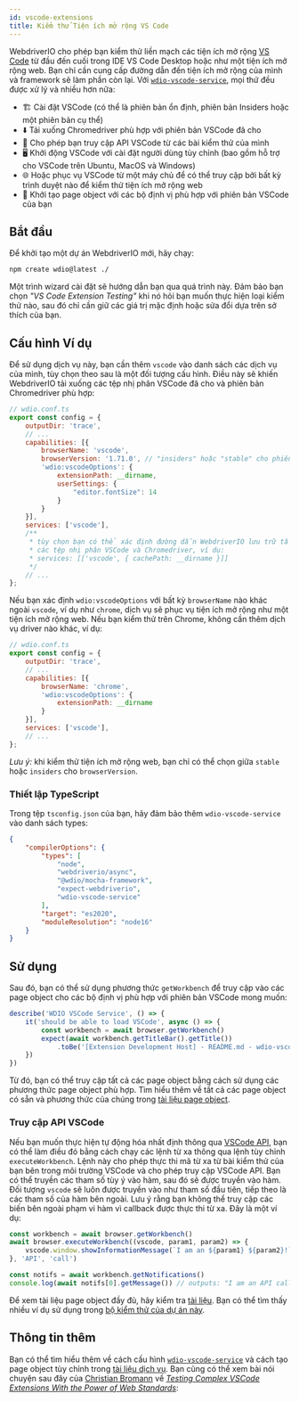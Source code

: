 ```yaml
---
id: vscode-extensions
title: Kiểm thử Tiện ích mở rộng VS Code
---
```


WebdriverIO cho phép bạn kiểm thử liền mạch các tiện ích mở rộng [VS Code](https://code.visualstudio.com/) từ đầu đến cuối trong IDE VS Code Desktop hoặc như một tiện ích mở rộng web. Bạn chỉ cần cung cấp đường dẫn đến tiện ích mở rộng của mình và framework sẽ làm phần còn lại. Với [`wdio-vscode-service`](https://www.npmjs.com/package/wdio-vscode-service), mọi thứ đều được xử lý và nhiều hơn nữa:

- 🏗️ Cài đặt VSCode (có thể là phiên bản ổn định, phiên bản Insiders hoặc một phiên bản cụ thể)
- ⬇️ Tải xuống Chromedriver phù hợp với phiên bản VSCode đã cho
- 🚀 Cho phép bạn truy cập API VSCode từ các bài kiểm thử của mình
- 🖥️ Khởi động VSCode với cài đặt người dùng tùy chỉnh (bao gồm hỗ trợ cho VSCode trên Ubuntu, MacOS và Windows)
- 🌐 Hoặc phục vụ VSCode từ một máy chủ để có thể truy cập bởi bất kỳ trình duyệt nào để kiểm thử tiện ích mở rộng web
- 📔 Khởi tạo page object với các bộ định vị phù hợp với phiên bản VSCode của bạn

## Bắt đầu

Để khởi tạo một dự án WebdriverIO mới, hãy chạy:

```sh
npm create wdio@latest ./
```

Một trình wizard cài đặt sẽ hướng dẫn bạn qua quá trình này. Đảm bảo bạn chọn _"VS Code Extension Testing"_ khi nó hỏi bạn muốn thực hiện loại kiểm thử nào, sau đó chỉ cần giữ các giá trị mặc định hoặc sửa đổi dựa trên sở thích của bạn.

## Cấu hình Ví dụ

Để sử dụng dịch vụ này, bạn cần thêm `vscode` vào danh sách các dịch vụ của mình, tùy chọn theo sau là một đối tượng cấu hình. Điều này sẽ khiến WebdriverIO tải xuống các tệp nhị phân VSCode đã cho và phiên bản Chromedriver phù hợp:

```js
// wdio.conf.ts
export const config = {
    outputDir: 'trace',
    // ...
    capabilities: [{
        browserName: 'vscode',
        browserVersion: '1.71.0', // "insiders" hoặc "stable" cho phiên bản VSCode mới nhất
        'wdio:vscodeOptions': {
            extensionPath: __dirname,
            userSettings: {
                "editor.fontSize": 14
            }
        }
    }],
    services: ['vscode'],
    /**
     * tùy chọn bạn có thể xác định đường dẫn WebdriverIO lưu trữ tất cả
     * các tệp nhị phân VSCode và Chromedriver, ví dụ:
     * services: [['vscode', { cachePath: __dirname }]]
     */
    // ...
};
```

Nếu bạn xác định `wdio:vscodeOptions` với bất kỳ `browserName` nào khác ngoài `vscode`, ví dụ như `chrome`, dịch vụ sẽ phục vụ tiện ích mở rộng như một tiện ích mở rộng web. Nếu bạn kiểm thử trên Chrome, không cần thêm dịch vụ driver nào khác, ví dụ:

```js
// wdio.conf.ts
export const config = {
    outputDir: 'trace',
    // ...
    capabilities: [{
        browserName: 'chrome',
        'wdio:vscodeOptions': {
            extensionPath: __dirname
        }
    }],
    services: ['vscode'],
    // ...
};
```

_Lưu ý:_ khi kiểm thử tiện ích mở rộng web, bạn chỉ có thể chọn giữa `stable` hoặc `insiders` cho `browserVersion`.

### Thiết lập TypeScript

Trong tệp `tsconfig.json` của bạn, hãy đảm bảo thêm `wdio-vscode-service` vào danh sách types:

```json
{
    "compilerOptions": {
        "types": [
            "node",
            "webdriverio/async",
            "@wdio/mocha-framework",
            "expect-webdriverio",
            "wdio-vscode-service"
        ],
        "target": "es2020",
        "moduleResolution": "node16"
    }
}
```

## Sử dụng

Sau đó, bạn có thể sử dụng phương thức `getWorkbench` để truy cập vào các page object cho các bộ định vị phù hợp với phiên bản VSCode mong muốn:

```ts
describe('WDIO VSCode Service', () => {
    it('should be able to load VSCode', async () => {
        const workbench = await browser.getWorkbench()
        expect(await workbench.getTitleBar().getTitle())
            .toBe('[Extension Development Host] - README.md - wdio-vscode-service - Visual Studio Code')
    })
})
```

Từ đó, bạn có thể truy cập tất cả các page object bằng cách sử dụng các phương thức page object phù hợp. Tìm hiểu thêm về tất cả các page object có sẵn và phương thức của chúng trong [tài liệu page object](https://webdriverio-community.github.io/wdio-vscode-service/).

### Truy cập API VSCode

Nếu bạn muốn thực hiện tự động hóa nhất định thông qua [VSCode API](https://code.visualstudio.com/api/references/vscode-api), bạn có thể làm điều đó bằng cách chạy các lệnh từ xa thông qua lệnh tùy chỉnh `executeWorkbench`. Lệnh này cho phép thực thi mã từ xa từ bài kiểm thử của bạn bên trong môi trường VSCode và cho phép truy cập VSCode API. Bạn có thể truyền các tham số tùy ý vào hàm, sau đó sẽ được truyền vào hàm. Đối tượng `vscode` sẽ luôn được truyền vào như tham số đầu tiên, tiếp theo là các tham số của hàm bên ngoài. Lưu ý rằng bạn không thể truy cập các biến bên ngoài phạm vi hàm vì callback được thực thi từ xa. Đây là một ví dụ:

```ts
const workbench = await browser.getWorkbench()
await browser.executeWorkbench((vscode, param1, param2) => {
    vscode.window.showInformationMessage(`I am an ${param1} ${param2}!`)
}, 'API', 'call')

const notifs = await workbench.getNotifications()
console.log(await notifs[0].getMessage()) // outputs: "I am an API call!"
```

Để xem tài liệu page object đầy đủ, hãy kiểm tra [tài liệu](https://webdriverio-community.github.io/wdio-vscode-service/modules.html). Bạn có thể tìm thấy nhiều ví dụ sử dụng trong [bộ kiểm thử của dự án này](https://github.com/webdriverio-community/wdio-vscode-service/blob/main/test/specs).

## Thông tin thêm

Bạn có thể tìm hiểu thêm về cách cấu hình [`wdio-vscode-service`](https://www.npmjs.com/package/wdio-vscode-service) và cách tạo page object tùy chỉnh trong [tài liệu dịch vụ](/docs/wdio-vscode-service). Bạn cũng có thể xem bài nói chuyện sau đây của [Christian Bromann](https://twitter.com/bromann) về [_Testing Complex VSCode Extensions With the Power of Web Standards_](https://www.youtube.com/watch?v=PhGNTioBUiU):

<LiteYouTubeEmbed
    id="PhGNTioBUiU"
    title="Testing Complex VSCode Extensions With the Power of Web Standards"
/>